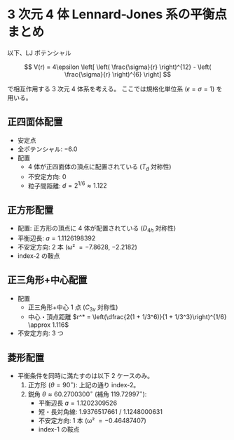# 3 次元 4 体 Lennard-Jones 系の平衡点まとめ

以下、LJ ポテンシャル

$$
V(r) = 4\epsilon \left[ \left( \frac{\sigma}{r} \right)^{12} - \left( \frac{\sigma}{r} \right)^{6} \right]
$$

で相互作用する 3 次元 4 体系を考える。 ここでは規格化単位系 ($\epsilon = \sigma = 1$) を用いる。

## 正四面体配置

- 安定点
- 全ポテンシャル: $-6.0$
- 配置
  - 4 体が正四面体の頂点に配置されている ($T_d$ 対称性)
  - 不安定方向: 0
  - 粒子間距離: $d = 2^{1/6} \approx 1.122$

## 正方形配置

- 配置: 正方形の頂点に 4 体が配置されている ($D_{4h}$ 対称性)
- 平衡辺長: $a = 1.1126198392$
- 不安定方向: 2 本 (ω² $= -7.8628$, $-2.2182$)
- index-2 の鞍点

## 正三角形+中心配置

- 配置
  - 正三角形+中心 1 点 ($C_{3v}$ 対称性)
  - 中心・頂点距離 $r^* = \left(\dfrac{2(1 + 1/3^6)}{1 + 1/3^3}\right)^{1/6} \approx 1.116$
- 不安定方向: 3 つ

## 菱形配置

- 平衡条件を同時に満たすのは以下 2 ケースのみ。
  1. 正方形 ($\theta = 90^\circ$): 上記の通り index-2。
  2. 鋭角 $\theta \approx 60.2700300^\circ$ (補角 $119.72997^\circ$):
     - 平衡辺長 $a = 1.1202309526$
     - 短・長対角線: $1.9376517661$ / $1.1248000631$
     - 不安定方向: 1 本 (ω² $= -0.46487407$)
     - index-1 の鞍点
